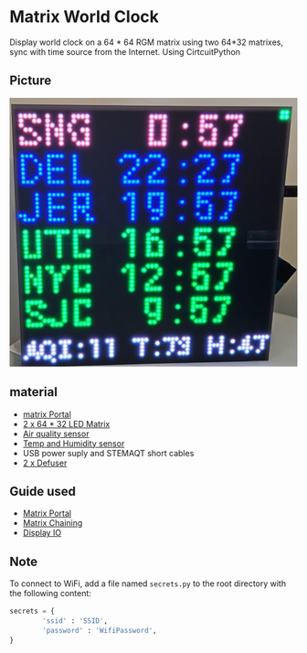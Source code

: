 # Matrix World Clock

Display world clock on a 64 * 64 RGM matrix using two 64*32 matrixes, sync with time source from the Internet.
Using CirtcuitPython

## Picture
![](picture1.jpg)

## material
- [matrix Portal](https://www.adafruit.com/product/4745)
- [2 x 64 * 32 LED Matrix](https://www.adafruit.com/product/2278)
- [Air quality sensor](https://www.adafruit.com/product/4632)
- [Temp and Humidity sensor](https://www.adafruit.com/product/4566)
- USB power suply and STEMAQT short cables
- [2 x Defuser](https://www.adafruit.com/product/4594)

## Guide used
- [Matrix Portal](https://learn.adafruit.com/adafruit-matrixportal-m4/overview)
- [Matrix Chaining](https://learn.adafruit.com/rgb-led-matrices-matrix-panels-with-circuitpython/advanced-multiple-panels)
- [Display IO](https://learn.adafruit.com/circuitpython-display-support-using-displayio)

## Note
To connect to WiFi, add a file named `secrets.py` to the root directory with the following content:
```python
secrets = {
        'ssid' : 'SSID',
        'password' : 'WifiPassword',
}
```
